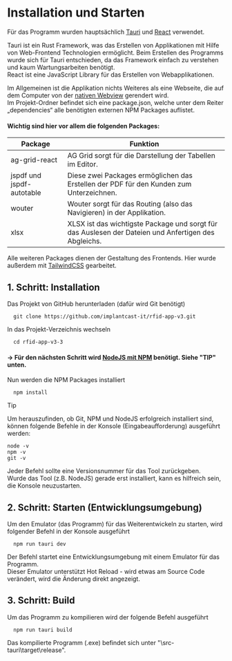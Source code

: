 # Installation und Starten

Für das Programm wurden hauptsächlich [Tauri](https://v2.tauri.app/) und [React](https://react.dev/) verwendet.

Tauri ist ein Rust Framework, was das Erstellen von Applikationen mit Hilfe von Web-Frontend Technologien ermöglicht.
Beim Erstellen des Programms wurde sich für Tauri entschieden, da das Framework einfach zu verstehen und kaum Wartungsarbeiten benötigt.  
React ist eine JavaScript Library für das Erstellen von Webapplikationen.

Im Allgemeinen ist die Applikation nichts Weiteres als eine Webseite, die auf dem Computer von der [nativen Webview](https://v2.tauri.app/security/) gerendert wird.  
Im Projekt-Ordner befindet sich eine package.json, welche unter dem Reiter „dependencies“ alle benötigten externen NPM Packages auflistet.

#### Wichtig sind hier vor allem die folgenden Packages:

| Package                   | Funktion                                                                                             |
| ------------------------- | ---------------------------------------------------------------------------------------------------- |
| ag-grid-react             | AG Grid sorgt für die Darstellung der Tabellen im Editor.                                            |
| jspdf und jspdf-autotable | Diese zwei Packages ermöglichen das Erstellen der PDF für den Kunden zum Unterzeichnen.              |
| wouter                    | Wouter sorgt für das Routing (also das Navigieren) in der Applikation.                               |
| xlsx                      | XLSX ist das wichtigste Package und sorgt für das Auslesen der Dateien und Anfertigen des Abgleichs. |

Alle weiteren Packages dienen der Gestaltung des Frontends. Hier wurde außerdem mit [TailwindCSS](https://tailwindcss.com/) gearbeitet.

## 1. Schritt: Installation

Das Projekt von GitHub herunterladen (dafür wird Git benötigt)

```shell
  git clone https://github.com/implantcast-it/rfid-app-v3.git
```

In das Projekt-Verzeichnis wechseln

```shell
  cd rfid-app-v3-3
```

#### -> Für den nächsten Schritt wird [NodeJS mit NPM](https://nodejs.org/en) benötigt. Siehe "TIP" unten.

Nun werden die NPM Packages installiert

```shell
  npm install
```

> [!TIP]
> Um herauszufinden, ob Git, NPM und NodeJS erfolgreich installiert sind, können folgende Befehle in der Konsole
> (Eingabeaufforderung) ausgeführt werden:
>
> ```shell
> node -v
> npm -v
> git -v
> ```
>
> Jeder Befehl sollte eine Versionsnummer für das Tool zurückgeben.  
> Wurde das Tool (z.B. NodeJS) gerade erst installiert, kann es hilfreich sein, die Konsole neuzustarten.

## 2. Schritt: Starten (Entwicklungsumgebung)

Um den Emulator (das Programm) für das Weiterentwickeln zu starten, wird folgender Befehl in der Konsole ausgeführt

```shell
  npm run tauri dev
```

Der Befehl startet eine Entwicklungsumgebung mit einem Emulator für das Programm.  
Dieser Emulator unterstützt Hot Reload - wird etwas am Source Code verändert, wird die Änderung direkt angezeigt.

## 3. Schritt: Build

Um das Programm zu kompilieren wird der folgende Befehl ausgeführt

```shell
  npm run tauri build
```

Das kompilierte Programm (.exe) befindet sich unter "\src-tauri\target\release".
